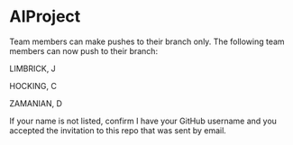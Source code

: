 # AIProject

Team members can make pushes to their branch only. The following team members can now push to their branch:

LIMBRICK, J

HOCKING, C

ZAMANIAN, D

If your name is not listed, confirm I have your GitHub username and you accepted the invitation to this repo that was sent by email.
